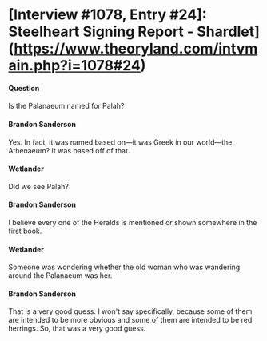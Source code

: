# [Interview #1078, Entry #24]: Steelheart Signing Report - Shardlet](https://www.theoryland.com/intvmain.php?i=1078#24)

#### Question

Is the Palanaeum named for Palah?

#### Brandon Sanderson

Yes. In fact, it was named based on—it was Greek in our world—the Athenaeum? It was based off of that.

#### Wetlander

Did we see Palah?

#### Brandon Sanderson

I believe every one of the Heralds is mentioned or shown somewhere in the first book.

#### Wetlander

Someone was wondering whether the old woman who was wandering around the Palanaeum was her.

#### Brandon Sanderson

That is a very good guess. I won't say specifically, because some of them are intended to be more obvious and some of them are intended to be red herrings. So, that was a very good guess.

